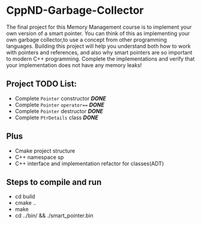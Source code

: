 # CppND-Garbage-Collector
The final project for this Memory Management course is to implement your own version of a smart pointer. You can think of this as implementing your own garbage collector,to use a concept from other programming languages. Building this project will help you understand both how to work with pointers and references, and also why smart pointers are so important to modern C++ programming. Complete the implementations and verify that your implementation does not have any memory leaks!

## Project TODO List:
- Complete `Pointer` constructor   ***DONE***
- Complete `Pointer` `operator==`  ***DONE***
- Complete `Pointer` destructor    ***DONE***
- Complete `PtrDetails` class   ***DONE***


## Plus
- Cmake project structure
- C++ namespace sp
- C++ interface and implementation refactor for classes(ADT)

## Steps to compile and run
- cd build
- cmake ..
- make
- cd ../bin/ && ./smart_pointer.bin

